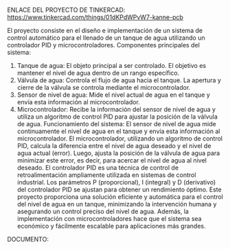 ENLACE DEL PROYECTO DE TINKERCAD: https://www.tinkercad.com/things/01dKPdWPvW7-kanne-pcb

El proyecto consiste en el diseño e implementación de un sistema de control automático para el llenado de un tanque de agua utilizando un controlador PID y microcontroladores. Componentes principales del sistema:
1. Tanque de agua: El objeto principal a ser controlado. El objetivo es mantener el nivel de agua dentro de un rango específico.
2. Válvula de agua: Controla el flujo de agua hacia el tanque. La apertura y cierre de la válvula se controla mediante el microcontrolador.
3. Sensor de nivel de agua: Mide el nivel actual de agua en el tanque y envía esta información al microcontrolador.
4. Microcontrolador: Recibe la información del sensor de nivel de agua y utiliza un algoritmo de control PID para ajustar la posición de la válvula de agua.
Funcionamiento del sistema: El sensor de nivel de agua mide continuamente el nivel de agua en el tanque y envía esta información al microcontrolador. El microcontrolador, utilizando un algoritmo de control PID, calcula la diferencia entre el nivel de agua deseado y el nivel de agua actual (error). Luego, ajusta la posición de la válvula de agua para minimizar este error, es decir, para acercar el nivel de agua al nivel deseado.
 El controlador PID es una técnica de control de retroalimentación ampliamente utilizada en sistemas de control industrial. Los parámetros P (proporcional), I (integral) y D (derivativo) del controlador PID se ajustan para obtener un rendimiento óptimo.
Este proyecto proporciona una solución eficiente y automática para el control del nivel de agua en un tanque, minimizando la intervención humana y asegurando un control preciso del nivel de agua. Además, la implementación con microcontroladores hace que el sistema sea económico y fácilmente escalable para aplicaciones más grandes.


DOCUMENTO:
